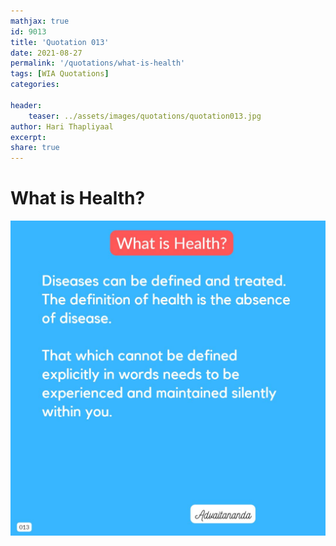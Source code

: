 ```yaml
---
mathjax: true
id: 9013
title: 'Quotation 013'
date: 2021-08-27
permalink: '/quotations/what-is-health'
tags: [WIA Quotations] 
categories: 

header:
    teaser: ../assets/images/quotations/quotation013.jpg
author: Hari Thapliyaal 
excerpt:
share: true 
---
```


# What is Health?

![What is Health?](../assets/images/quotations/quotation013.jpg)
